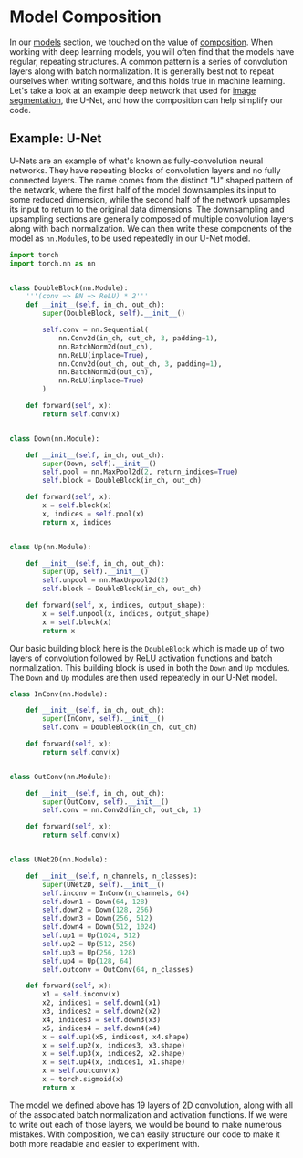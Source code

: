 # Model Composition

In our [models](getting_started/models) section, we touched on the
value of [composition](https://en.wikipedia.org/wiki/Object_composition). 
When working with deep learning models, you will often find that the models 
have regular, repeating structures. A common pattern is a series of 
convolution layers along with batch normalization. It is generally best not to 
repeat ourselves when writing software, and this holds true in machine learning.
Let's take a look at an example deep network that used for 
[image segmentation](https://en.wikipedia.org/wiki/Image_segmentation), the U-Net,
and how the composition can help simplify our code.

## Example: U-Net

U-Nets are an example of what's known as fully-convolution neural networks. They
have repeating blocks of convolution layers and no fully connected layers. The name
comes from the distinct "U" shaped pattern of the network, where the first half of 
the model downsamples its input to some reduced dimension, while the second half of 
the network upsamples its input to return to the original data dimensions. The 
downsampling and upsampling sections are generally composed of multiple convolution 
layers along with bach normalization. We can then write these components of the model 
as `nn.Module`s, to be used repeatedly in our U-Net model.

```python
import torch
import torch.nn as nn


class DoubleBlock(nn.Module):
    '''(conv => BN => ReLU) * 2'''
    def __init__(self, in_ch, out_ch):
        super(DoubleBlock, self).__init__()

        self.conv = nn.Sequential(
            nn.Conv2d(in_ch, out_ch, 3, padding=1),
            nn.BatchNorm2d(out_ch),
            nn.ReLU(inplace=True),
            nn.Conv2d(out_ch, out_ch, 3, padding=1),
            nn.BatchNorm2d(out_ch),
            nn.ReLU(inplace=True)
        )

    def forward(self, x):
        return self.conv(x)


class Down(nn.Module):

    def __init__(self, in_ch, out_ch):
        super(Down, self).__init__()
        self.pool = nn.MaxPool2d(2, return_indices=True)
        self.block = DoubleBlock(in_ch, out_ch)

    def forward(self, x):
        x = self.block(x)
        x, indices = self.pool(x)
        return x, indices


class Up(nn.Module):

    def __init__(self, in_ch, out_ch):
        super(Up, self).__init__()
        self.unpool = nn.MaxUnpool2d(2)
        self.block = DoubleBlock(in_ch, out_ch)

    def forward(self, x, indices, output_shape):
        x = self.unpool(x, indices, output_shape)
        x = self.block(x)
        return x
```
Our basic building block here is the `DoubleBlock` which is made up of 
two layers of convolution followed by ReLU activation functions and batch
normalization. This building block is used in both the `Down` and `Up` 
modules. The `Down` and `Up` modules are then used repeatedly in our U-Net
model.

```python
class InConv(nn.Module):

    def __init__(self, in_ch, out_ch):
        super(InConv, self).__init__()
        self.conv = DoubleBlock(in_ch, out_ch)

    def forward(self, x):
        return self.conv(x)


class OutConv(nn.Module):

    def __init__(self, in_ch, out_ch):
        super(OutConv, self).__init__()
        self.conv = nn.Conv2d(in_ch, out_ch, 1)

    def forward(self, x):
        return self.conv(x)


class UNet2D(nn.Module):

    def __init__(self, n_channels, n_classes):
        super(UNet2D, self).__init__()
        self.inconv = InConv(n_channels, 64)
        self.down1 = Down(64, 128)
        self.down2 = Down(128, 256)
        self.down3 = Down(256, 512)
        self.down4 = Down(512, 1024)
        self.up1 = Up(1024, 512)
        self.up2 = Up(512, 256)
        self.up3 = Up(256, 128)
        self.up4 = Up(128, 64)
        self.outconv = OutConv(64, n_classes)

    def forward(self, x):
        x1 = self.inconv(x)
        x2, indices1 = self.down1(x1)
        x3, indices2 = self.down2(x2)
        x4, indices3 = self.down3(x3)
        x5, indices4 = self.down4(x4)
        x = self.up1(x5, indices4, x4.shape) 
        x = self.up2(x, indices3, x3.shape)
        x = self.up3(x, indices2, x2.shape)
        x = self.up4(x, indices1, x1.shape)
        x = self.outconv(x)
        x = torch.sigmoid(x)
        return x
```

The model we defined above has 19 layers of 2D convolution, along with all
of the associated batch normalization and activation functions. If we were to 
write out each of those layers, we would be bound to make numerous mistakes.
With composition, we can easily structure our code to make it both more 
readable and easier to experiment with.